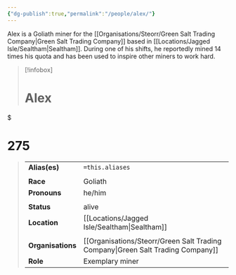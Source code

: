 ```yaml
---
{"dg-publish":true,"permalink":"/people/alex/"}
---
```


Alex is a Goliath miner for the [[Organisations/Steorr/Green Salt Trading Company\|Green Salt Trading Company]] based in [[Locations/Jagged Isle/Sealtham\|Sealtham]]. During one of his shifts, he reportedly mined 14 times his quota and has been used to inspire other miners to work hard. 
> [!infobox]
> 
> # Alex
> 
<div class="transclusion internal-embed is-loaded"><div class="markdown-embed">

$<div class="markdown-embed-title">

# 275

</div>




</div></div>

> 
> | | |
> | --- | --- |
> | **Alias(es)** | `=this.aliases` |
> | | | 
> | **Race** | Goliath |
> | **Pronouns** | he/him |
> | | | 
> | **Status** | alive | 
> | **Location** | [[Locations/Jagged Isle/Sealtham\|Sealtham]] |
> | | | 
> | **Organisations** | [[Organisations/Steorr/Green Salt Trading Company\|Green Salt Trading Company]] |
> | **Role** | Exemplary miner |
